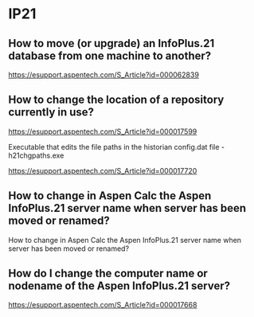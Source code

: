 # IP21

## How to move (or upgrade) an InfoPlus.21 database from one machine to another?

https://esupport.aspentech.com/S_Article?id=000062839


## How to change the location of a repository currently in use?

https://esupport.aspentech.com/S_Article?id=000017599

Executable that edits the file paths in the historian config.dat file - h21chgpaths.exe

https://esupport.aspentech.com/S_Article?id=000017720

## How to change in Aspen Calc the Aspen InfoPlus.21 server name when server has been moved or renamed?

How to change in Aspen Calc the Aspen InfoPlus.21 server name when server has been moved or renamed?


## How do I change the computer name or nodename of the Aspen InfoPlus.21 server?

https://esupport.aspentech.com/S_Article?id=000017668